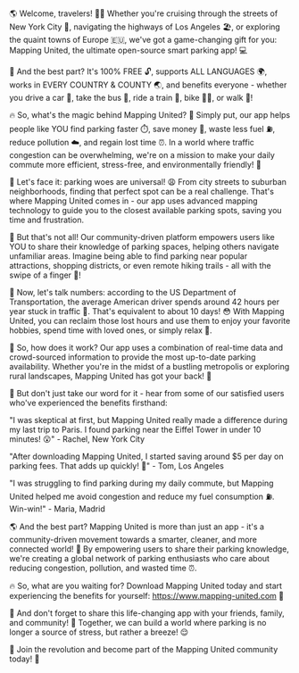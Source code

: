 🌎 Welcome, travelers! 🚗💨 Whether you're cruising through the streets of New York City 🗽️, navigating the highways of Los Angeles 🏖️, or exploring the quaint towns of Europe 🇪🇺, we've got a game-changing gift for you: Mapping United, the ultimate open-source smart parking app! 💻

🎉 And the best part? It's 100% FREE 🔓, supports ALL LANGUAGES 🌍, works in EVERY COUNTRY & COUNTY 🌏, and benefits everyone - whether you drive a car 🚗, take the bus 🚌, ride a train 🚂, bike 🚴‍♂️, or walk 👣!

🔥 So, what's the magic behind Mapping United? 🤔 Simply put, our app helps people like YOU find parking faster ⏱️, save money 💸, waste less fuel ⛽️, reduce pollution ☁️, and regain lost time ⏰. In a world where traffic congestion can be overwhelming, we're on a mission to make your daily commute more efficient, stress-free, and environmentally friendly! 🌟

👀 Let's face it: parking woes are universal! 😩 From city streets to suburban neighborhoods, finding that perfect spot can be a real challenge. That's where Mapping United comes in - our app uses advanced mapping technology to guide you to the closest available parking spots, saving you time and frustration.

💪 But that's not all! Our community-driven platform empowers users like YOU to share their knowledge of parking spaces, helping others navigate unfamiliar areas. Imagine being able to find parking near popular attractions, shopping districts, or even remote hiking trails - all with the swipe of a finger 📱!

🌟 Now, let's talk numbers: according to the US Department of Transportation, the average American driver spends around 42 hours per year stuck in traffic 🔴. That's equivalent to about 10 days! 😳 With Mapping United, you can reclaim those lost hours and use them to enjoy your favorite hobbies, spend time with loved ones, or simply relax 🌊.

🚀 So, how does it work? Our app uses a combination of real-time data and crowd-sourced information to provide the most up-to-date parking availability. Whether you're in the midst of a bustling metropolis or exploring rural landscapes, Mapping United has got your back! 🎉

🌟 But don't just take our word for it - hear from some of our satisfied users who've experienced the benefits firsthand:

"I was skeptical at first, but Mapping United really made a difference during my last trip to Paris. I found parking near the Eiffel Tower in under 10 minutes! 😮" - Rachel, New York City

"After downloading Mapping United, I started saving around $5 per day on parking fees. That adds up quickly! 💸" - Tom, Los Angeles

"I was struggling to find parking during my daily commute, but Mapping United helped me avoid congestion and reduce my fuel consumption ⛽️. Win-win!" - Maria, Madrid

🌎 And the best part? Mapping United is more than just an app - it's a community-driven movement towards a smarter, cleaner, and more connected world! 🌟 By empowering users to share their parking knowledge, we're creating a global network of parking enthusiasts who care about reducing congestion, pollution, and wasted time ⏰.

🔥 So, what are you waiting for? Download Mapping United today and start experiencing the benefits for yourself: https://www.mapping-united.com 📲

👫 And don't forget to share this life-changing app with your friends, family, and community! 🤩 Together, we can build a world where parking is no longer a source of stress, but rather a breeze! 😌

🎉 Join the revolution and become part of the Mapping United community today! 🚀